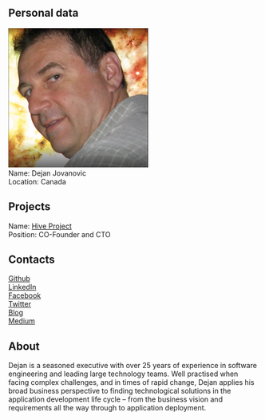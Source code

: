## Personal data
![ photo](photo/dejan_jovanovic.png)  
Name: Dejan Jovanovic  
Location: Canada
## Projects 
Name: [Hive Project](../projects/.md)  
Position: CO-Founder and CTO 
## Contacts
[Github](https://github.com/djovan)  
[LinkedIn](https://www.linkedin.com/in/djovanovic/)  
[Facebook](https://www.facebook.com/djovanovic45)  
[Twitter](https://twitter.com/leanstartupnort)  
[Blog](http://leanstartupnorth.blogspot.ca/)  
[Medium](https://medium.com/@dejanjovanovic_24152)
## About
Dejan is a seasoned executive with over 25 years of experience in software engineering and leading large technology teams.
Well practised when facing complex challenges, and in times of rapid change, Dejan applies his broad business perspective to finding technological solutions in the application development life cycle – from the business vision and requirements all the way through to application deployment.

